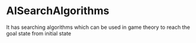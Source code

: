 # AISearchAlgorithms
It has searching algorithms which can be used in game theory to reach the goal state from initial state

